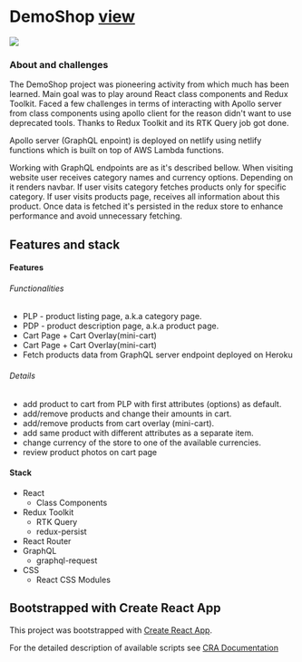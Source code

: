 # DemoShop [view](https://demo-shop-storefront.netlify.app/)

![](https://i.ibb.co/BcRTPzR/demo-shop.png)



### About and challenges
 
 The DemoShop project was pioneering activity from which much has been learned. Main goal was to play around React class components and Redux Toolkit.
 Faced a few challenges in terms of interacting with Apollo server from class components using apollo client for the reason didn't want to use deprecated
 tools. Thanks to Redux Toolkit and its RTK Query job got done. 

 Apollo server (GraphQL enpoint) is deployed on netlify using netlify functions which is built on top of AWS Lambda functions.

Working with GraphQL endpoints are as it's described bellow. When visiting website user receives category names and currency options.
Depending on it renders navbar. If user visits category fetches products only for specific category. If user visits products page, receives all information about this product.
Once data is fetched it's persisted in the redux store to enhance performance and avoid unnecessary fetching.

## Features and stack 

#### Features
  
  ###### Functionalities
  
  * PLP - product listing page, a.k.a category page.
  * PDP - product description page, a.k.a product page.
  * Cart Page + Cart Overlay(mini-cart)
  * Cart Page + Cart Overlay(mini-cart)
  * Fetch products data from GraphQL server endpoint deployed on Heroku


  ###### Details
  
  * add product to cart from PLP with first attributes (options) as default.
  * add/remove products and change their amounts in cart. 
  * add/remove products from cart overlay (mini-cart).
  * add same product with different attributes as a separate item.
  * change currency of the store to one of the available currencies.
  * review product photos on cart page

#### Stack 

* React
    * Class Components
* Redux Toolkit
   * RTK Query
   * redux-persist
* React Router 
* GraphQL
    * graphql-request
* CSS
    * React CSS Modules



## Bootstrapped with Create React App

This project was bootstrapped with [Create React App](https://github.com/facebook/create-react-app). 

For the detailed description of available scripts see [CRA Documentation](https://create-react-app.dev/docs/available-scripts)


